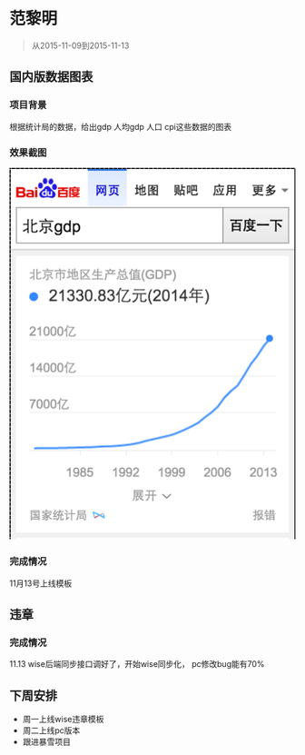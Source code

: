 #  范黎明

> 从2015-11-09到2015-11-13

## 国内版数据图表

### 项目背景

根据统计局的数据，给出gdp 人均gdp 人口 cpi这些数据的图表

### 效果截图

![image](img/fanliming/chart.png)

### 完成情况

11月13号上线模板

## 违章

### 完成情况

11.13 wise后端同步接口调好了，开始wise同步化， pc修改bug能有70%

## 下周安排

* 周一上线wise违章模板
* 周二上线pc版本
* 跟进暴雪项目